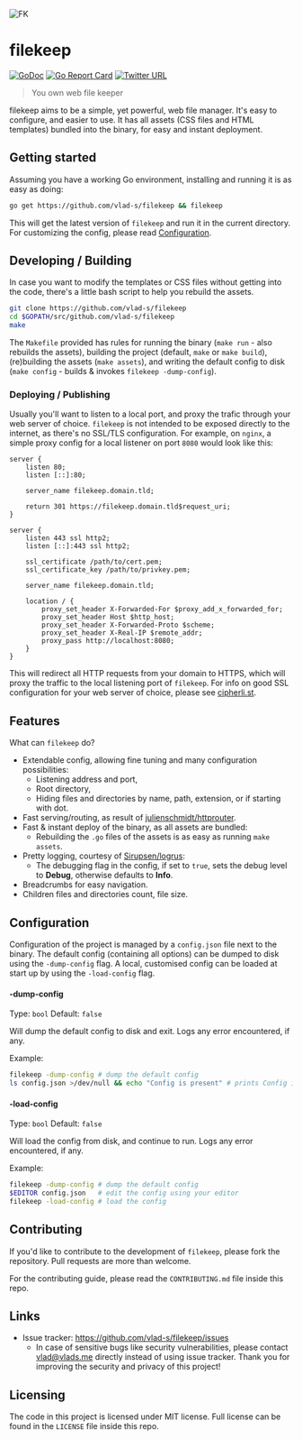 ![FK](https://i.imgur.com/LozuBJ1.png)

# filekeep

[![GoDoc](https://godoc.org/github.com/vlad-s/filekeep?status.svg)](http://godoc.org/github.com/vlad-s/filekeep)
[![Go Report Card](https://goreportcard.com/badge/github.com/vlad-s/filekeep)](https://goreportcard.com/report/github.com/vlad-s/filekeep)
[![Twitter URL](https://img.shields.io/twitter/url/http/shields.io.svg?style=social)](https://twitter.com/0x766c6164)

> You own web file keeper

filekeep aims to be a simple, yet powerful, web file manager. It's easy to configure, and easier to use.
It has all assets (CSS files and HTML templates) bundled into the binary, for easy and instant deployment.

## Getting started

Assuming you have a working Go environment, installing and running it is as easy as doing:

```bash
go get https://github.com/vlad-s/filekeep && filekeep
```

This will get the latest version of `filekeep` and run it in the current directory.
For customizing the config, please read [Configuration](#configuration).

## Developing / Building

In case you want to modify the templates or CSS files without getting into the code, there's a little bash
script to help you rebuild the assets.

```bash
git clone https://github.com/vlad-s/filekeep
cd $GOPATH/src/github.com/vlad-s/filekeep
make
```

The `Makefile` provided has rules for running the binary (`make run` - also rebuilds the assets),
building the project (default, `make` or `make build`), (re)building the assets (`make assets`), and
writing the default config to disk (`make config` - builds & invokes `filekeep -dump-config`).

### Deploying / Publishing

Usually you'll want to listen to a local port, and proxy the trafic through your web server of choice.
`filekeep` is not intended to be exposed directly to the internet, as there's no SSL/TLS configuration.
For example, on `nginx`, a simple proxy config for a local listener on port `8080` would look like this:

```
server {
    listen 80;
    listen [::]:80;

    server_name filekeep.domain.tld;

    return 301 https://filekeep.domain.tld$request_uri;
}

server {
    listen 443 ssl http2;
    listen [::]:443 ssl http2;
    
    ssl_certificate /path/to/cert.pem;
    ssl_certificate_key /path/to/privkey.pem;
    
    server_name filekeep.domain.tld;
    
    location / {
        proxy_set_header X-Forwarded-For $proxy_add_x_forwarded_for;
        proxy_set_header Host $http_host;
        proxy_set_header X-Forwarded-Proto $scheme;
        proxy_set_header X-Real-IP $remote_addr;
        proxy_pass http://localhost:8080;
    }
}
```

This will redirect all HTTP requests from your domain to HTTPS, which will proxy the traffic to the local listening port
of `filekeep`. For info on good SSL configuration for your web server of choice, please see [cipherli.st](https://cipherli.st/).

## Features

What can `filekeep` do?

* Extendable config, allowing fine tuning and many configuration possibilities:
    * Listening address and port,
    * Root directory,
    * Hiding files and directories by name, path, extension, or if starting with dot.
* Fast serving/routing, as result of [julienschmidt/httprouter](https://github.com/julienschmidt/httprouter).
* Fast & instant deploy of the binary, as all assets are bundled:
    * Rebuilding the `.go` files of the assets is as easy as running `make assets`.
* Pretty logging, courtesy of [Sirupsen/logrus](https://github.com/Sirupsen/logrus):
    * The debugging flag in the config, if set to `true`, sets the debug level to **Debug**, otherwise defaults to **Info**.
* Breadcrumbs for easy navigation.
* Children files and directories count, file size.

## Configuration

Configuration of the project is managed by a `config.json` file next to the binary.
The default config (containing all options) can be dumped to disk using the `-dump-config` flag.
A local, customised config can be loaded at start up by using the `-load-config` flag.

#### -dump-config
Type: `bool`
Default: `false`

Will dump the default config to disk and exit. Logs any error encountered, if any.

Example:
```bash
filekeep -dump-config # dump the default config
ls config.json >/dev/null && echo "Config is present" # prints Config is present
```

#### -load-config
Type: `bool`
Default: `false`

Will load the config from disk, and continue to run. Logs any error encountered, if any.

Example:
```bash
filekeep -dump-config # dump the default config
$EDITOR config.json   # edit the config using your editor
filekeep -load-config # load the config
```

## Contributing

If you'd like to contribute to the development of `filekeep`, please fork the repository.
Pull requests are more than welcome.

For the contributing guide, please read the `CONTRIBUTING.md`
file inside this repo.

## Links

- Issue tracker: https://github.com/vlad-s/filekeep/issues
  - In case of sensitive bugs like security vulnerabilities, please contact vlad@vlads.me directly
    instead of using issue tracker. Thank you for improving the security and privacy of this project!


## Licensing

The code in this project is licensed under MIT license. Full license can be found in the `LICENSE` file
inside this repo.
